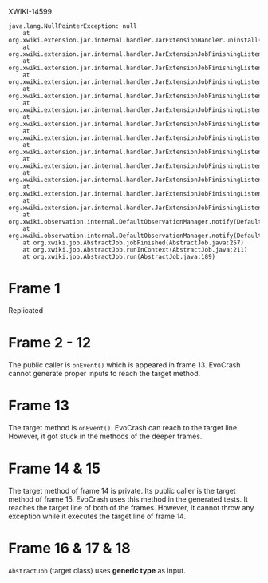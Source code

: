 XWIKI-14599
```
java.lang.NullPointerException: null
    at org.xwiki.extension.jar.internal.handler.JarExtensionHandler.uninstall(JarExtensionHandler.java:180)
    at org.xwiki.extension.jar.internal.handler.JarExtensionJobFinishingListener.unloadJARFromNamespace(JarExtensionJobFinishingListener.java:364)
    at org.xwiki.extension.jar.internal.handler.JarExtensionJobFinishingListener.unloadJAR(JarExtensionJobFinishingListener.java:344)
    at org.xwiki.extension.jar.internal.handler.JarExtensionJobFinishingListener.unloadJARFromNamespace(JarExtensionJobFinishingListener.java:357)
    at org.xwiki.extension.jar.internal.handler.JarExtensionJobFinishingListener.unloadJAR(JarExtensionJobFinishingListener.java:344)
    at org.xwiki.extension.jar.internal.handler.JarExtensionJobFinishingListener.unloadJARFromNamespace(JarExtensionJobFinishingListener.java:357)
    at org.xwiki.extension.jar.internal.handler.JarExtensionJobFinishingListener.unloadJAR(JarExtensionJobFinishingListener.java:344)
    at org.xwiki.extension.jar.internal.handler.JarExtensionJobFinishingListener.unloadJARFromNamespace(JarExtensionJobFinishingListener.java:357)
    at org.xwiki.extension.jar.internal.handler.JarExtensionJobFinishingListener.unloadJAR(JarExtensionJobFinishingListener.java:344)
    at org.xwiki.extension.jar.internal.handler.JarExtensionJobFinishingListener.unloadJAR(JarExtensionJobFinishingListener.java:328)
    at org.xwiki.extension.jar.internal.handler.JarExtensionJobFinishingListener.unloadJARsFromNamespace(JarExtensionJobFinishingListener.java:298)
    at org.xwiki.extension.jar.internal.handler.JarExtensionJobFinishingListener.onJobFinishedEvent(JarExtensionJobFinishingListener.java:259)
    at org.xwiki.extension.jar.internal.handler.JarExtensionJobFinishingListener.onEvent(JarExtensionJobFinishingListener.java:224)
    at org.xwiki.observation.internal.DefaultObservationManager.notify(DefaultObservationManager.java:304)
    at org.xwiki.observation.internal.DefaultObservationManager.notify(DefaultObservationManager.java:269)
    at org.xwiki.job.AbstractJob.jobFinished(AbstractJob.java:257)
    at org.xwiki.job.AbstractJob.runInContext(AbstractJob.java:211)
    at org.xwiki.job.AbstractJob.run(AbstractJob.java:189)
```


# Frame 1
Replicated

# Frame 2 - 12
The public caller is `onEvent()` which is appeared in frame 13. EvoCrash cannot generate proper inputs to reach the target method.

# Frame 13
The target method is `onEvent()`. EvoCrash can reach to the target line. However, it got stuck in the methods of the deeper frames.

# Frame 14 & 15
The target method of frame 14 is private. Its public caller is the target method of frame 15. EvoCrash uses this method in the generated tests. It reaches the target line of both of the frames. However, It cannot throw any exception while it executes the target line of frame 14.

# Frame 16 & 17 & 18
`AbstractJob` (target class) uses **generic type** as input.
